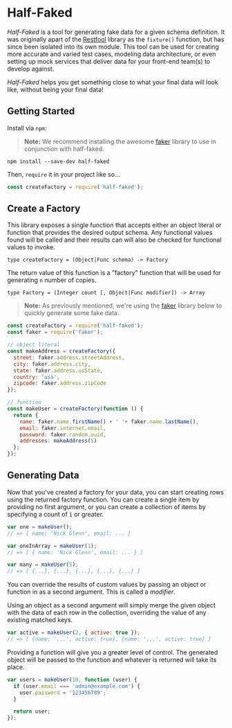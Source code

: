 # Half-Faked

_Half-Faked_ is a tool for generating fake data for a given schema definition.  It was originally apart of the [Restfool](https://github.com/HelpfulHuman/Restfool) library as the `fixture()` function, but has since been isolated into its own module.  This tool can be used for creating more accurate and varied test cases, modeling data architecture, or even setting up mock services that deliver data for your front-end team(s) to develop against.

_Half-Faked_ helps you get something close to what your final data will look like, without being your final data!

## Getting Started

Install via `npm`:

> **Note:** We recommend installing the awesome [faker](https://www.npmjs.com/package/faker) library to use in conjunction with half-faked.

```
npm install --save-dev half-faked
```

Then, `require` it in your project like so...

```javascript
const createFactory = require('half-faked');
```

## Create a Factory

This library exposes a single function that accepts either an object literal or function that provides the desired output schema.  Any functional values found will be called and their results can will also be checked for functional values to invoke.

```
type createFactory = (Object|Func schema) -> Factory
```

The return value of this function is a "factory" function that will be used for generating `n` number of copies.

```
type Factory = (Integer count [, Object|Func modifier]) -> Array
```

> **Note:** As previously mentioned, we're using the [faker](https://www.npmjs.com/package/faker) library below to quickly generate some fake data.

```javascript
const createFactory = require('half-faked');
const faker = require('faker');

// object literal
const makeAddress = createFactory({
  street: faker.address.streetAddress,
  city: faker.address.city,
  state: faker.address.usState,
  country: 'usa',
  zipcode: faker.address.zipCode
});

// function
const makeUser = createFactory(function () {
  return {
    name: faker.name.firstName() + ' '+ faker.name.lastName(),
    email: faker.internet.email,
    password: faker.random.uuid,
    addresses: makeAddress(5)
  };
});
```

## Generating Data

Now that you've created a factory for your data, you can start creating rows using the returned factory function.  You can create a single item by providing no first argument, or you can create a collection of items by specifying a count of `1` or greater.

```javascript
var one = makeUser();
// => { name: 'Nick Glenn', email: ... }

var oneInArray = makeUser(1);
// => [ { name: 'Nick Glenn', email: ... } ]

var many = makeUser(5);
// => [ {...}, {...}, {...}, {...}, {...} ]
```

You can override the results of custom values by passing an object or function in as a second argument.  This is called a _modifier_.

Using an object as a second argument will simply merge the given object with the data of each row in the collection, overriding the value of any existing matched keys.

```javascript
var active = makeUser(2, { active: true });
// => [ {name: '...', active: true}, {name: '...', active: true} ]
```

Providing a function will give you a greater level of control.  The generated object will be passed to the function and whatever is returned will take its place.

```javascript
var users = makeUser(10, function (user) {
  if (user.email === 'admin@example.com') {
    user.password = '123456789';
  }

  return user;
});
```
